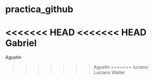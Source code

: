 # practica_github
<<<<<<< HEAD
<<<<<<< HEAD
Gabriel
=======
Agustin
>>>>>>> Agustin
=======
luciano
>>>>>>> Luciano
Walter